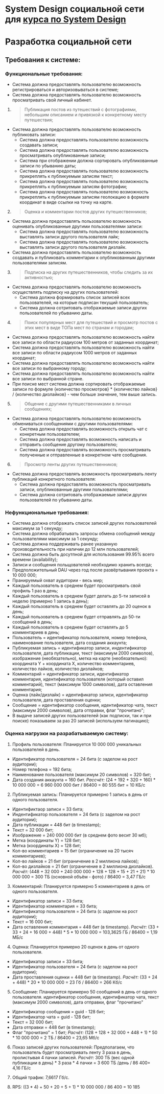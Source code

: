 # System Design социальной сети для [курса по System Design](https://balun.courses/courses/system_design)

# **Разработка социальной сети**
## **Требования к системе:**
### **Функциональные требования:**
- Система должна предоставлять пользователю возможность регистрироваться и авторизовываться в системе;
- Система должна предоставлять пользователю возможность просматривать свой личный кабинет.

1. > Публикация постов из путешествий с фотографиями, небольшим описанием и привязкой к конкретному месту путешествия;

- Система должна предоставлять пользователю возможность публиковать записи:
  - Система должна предоставлять пользователю возможность создавать записи;
  - Система должна предоставлять пользователю возможность просматривать опубликованные записи;
  - Система при отображении должна сортировать опубликованные записи по убыванию даты;
  - Система должна предоставлять пользователю возможность прикреплять к публикуемым записям текст;
  - Система должна предоставлять пользователю возможность прикреплять к публикуемым записям фотографии;
  - Система должна предоставлять пользователю возможность прикреплять к публикуемым записям геолокацию в формате координат в виде ссылки на точку на карте.

2. > Оценка и комментарии постов других путешественников;

- Система должна предоставлять пользователю возможность оценивать опубликованные другими пользователями записи:
  - Система должна предоставлять пользователю возможность выставлять записи другого пользователя лайк;
  - Система должна предоставлять пользователю возможность выставлять записи другого пользователя дизлайк.
- Система должна предоставлять пользователю возможность создавать и публиковать комментарии к опубликованным другими пользователями записям.

3. > Подписка на других путешественников, чтобы следить за их активностью;

- Система должна предоставлять пользователю возможность осуществлять подписку на других пользователей:
	- Система должна формировать список записей всех пользователей, на которые подписан текущий пользователь;
  - Система должна сотритовать отображаемые записи других пользователей по убыванию даты.

4. > Поиск популярных мест для путешествий и просмотр постов с этих мест в виде ТОПа мест по странам и городам;

- Система должна предоставлять пользователю возможность найти все записи по области радиусом 100 метров от заданных координат;
- Система должна предоставлять пользователю возможность найти все записи по области радиусом 1000 метров от заданных координат;
- Система должна предоставлять пользователю возможность найти все записи по выбранному городу;
- Система должна предоставлять пользователю возможность найти все записи по выбранной стране.
- При поиске мест система должна сортировать отображаемые записи по формуле 
{количество просмотров} * {количество лайков} / {количество дизлайков} - чем больше значение, тем выше запись.

5. > Общение с другими путешественниками в личных сообщениях;

- Система должна предоставлять пользователю возможность обмениваться сообщениями с другими пользователями:
  - Система должна предоставлять возможность открыть чат с конкретным пользователем;
  - Система должна предоставлять возможность написать и отправить сообщение другому пользователю;
  - Система должна предоставлять возможность просматривать полученные и отправленные в конкретном чате сообщения.

6. > Просмотр ленты других путешественников;

- Система должна предоставлять возможность просматривать ленту публикаций конкретного пользователя:
  - Система должна предоставлять возможность просматривать записи, опубликованные другими пользователями;
  - Система должна сотритовать отображаемые записи других пользователей по убыванию даты.

### **Нефункциональные требования:**
- Система должна отображать список записей других пользователей максимум за 1 секунду;
- Система должна обрабатывать запросы обмена сообщений между пользователями максимум за 1 секунду;
- Система должна поддерживать ранее указанную производительность при наличии до 12 млн пользователей;
- Система должна быть досутпной для использования 99.95% всего времени (availability);
- Записи и сообщения польщователей необходимо хранить всегда;
- Предположительный DAU через год после развёртывания проекта = 10 000 000;
- Пранируемый охват аудитории - весь мир;
- Каждый пользователь в среднем будет просматривать свой профиль 1 раз в день;
- Каждый пользователь в среднем будет делать до 5-ти записей в неделю (примерно 1 запись в день);
- Каждый пользователь в среднем будет оставлять до 20 оценок в день;
- Каждый пользователь в среднем будет отправлять до 50-ти сообщений в день;
- Каждый пользователь в среднем будет оставлять до 5 комментариев в день;
- Пользователь = идентификатор пользователя, номер телефона, наименование пользователя, дата создания аккаунта;
- Публикуемая запись = идентификатор записи, индентификатор пользователя, дата публикации, текст (максимум 2000 символов), изображение (необязательно), метка на карте (необязательно): координата Y + координата X, количество комментариев, количество лайков, количество дизлайков;
- Комментарий = идентификатор записи, идентификатор комментария, идентификатор пользователя (который оставил комментарий), текст (максимум 1000 символов), дата оставления комментария;
- Оценка (лайк/дизлайк) = идентификатор записи, идентификатор пользователя, дата проставления оценки; 
- Сообщение = идентификатор сообщения, идентификатор чата, текст (максимум 2000 символов), дата отправки, флаг "прочитано";
- В выдаче записей других пользователей (как подписки, так и при поиске) показываем за раз 20 записей (используем пагинацию);

### **Оценка нагрузки на разрабатываемую систему:**
1. Профиль пользователя:
Планируется 10 000 000 уникальных пользователей в день.
- Идентификатор пользователя = 24 бита (с заделом на рост аудитории);
- Номер телефона = 192 бита;
- Наименование пользователя (максимум 20 символов) = 320 бит;
- Дата создания аккаунта = 160 бит.
*Рассчёт:*
(24 + 192 + 320 + 160) * 10 000 000 = 6 960 000 000 бит / 86400 = 80 555 бит = 10 КБ/с

2. Публикуемая запись:
Планируется примерно 1 запись в день от одного пользователя.
- Идентификтаор записи = 33 бита;
- Индентификатор пользователя = 24 бита (с заделом на рост аудитории);
- Дата публикации = 448 бит (в timestamp);
- Текст = 32 000 бит;
- Изображение = 240 000 000 бит (в среднем фото весит 30 мб);
- Метка (координаты Y) = 128 бит;
- Метка (координаты X) = 128 бит;
- Кол-во комментариев = 15 бит (ограничение на 20 тысяч комментариев);
- Кол-во лайков = 21 бит (ограничение в 2 миллиона лайков);
- Кол-во дизлайков = 21 бит (ограничение в 2 миллиона дизлайков).
*Расчёт:*
(448 + 32 000 + 240 000 000 + 128 + 128 + 15 + 21 + 21) * 10 000 000 = 300 ТБ (основной объём - фото) / 86400 = 3,47 ГБ/с

3. Комментарий:
Планируется примерно 5 комментариев в день от одного пользователя.
- Идентификатор записи = 33 бита;
- Идентификатор комментария = 33 бита;
- Идентификатор пользователя = 24 бита (с заделом на рост аудитории);
- Текст = 16 000 бит;
- Дата оставления комментария = 448 бит (в timestamp).
*Расчёт:*
(33 + 33 + 24 + 16 000 + 448) * 5 * 10 000 000 = 103,3625 ГБ / 86400 = 1,19 МБ/с

4. Оценка:
Планируется примерно 20 оценок в день от одного пользователя.
- Идентификатор записи = 33 бита;
- Идентификатор пользователя = 24 бита (с заделом на рост аудитории);
- Дата проставления оценки = 448 бит (в timestamp).
*Расчёт:*
(33 + 24 + 448) * 20 * 10 000 000 = 23 Гб / 86400 = 266 Кб/с

5. Сообщение:
Планируется примерно 50 сообщений в день от одного пользователя.
идентификатор сообщения, идентификатор чата, текст (максимум 2000 символов), дата отправки, флаг "прочитано"
- Идентификатор сообщения = guid - 128 бит;
- Идентификатор чата = guid - 128 бит;
- Текст = 32 000 бит;
- Дата отправки = 448 бит (в timestamp);
- Флаг "прочитано" = 1 бит;
*Расчёт:*
(128 + 128 + 32 000 + 448 + 1) * 50 * 10 000 000 = 2 ТБ / 86400 = 23,65 Мб/с

6. Показ записей других пользователей:
Предполагаем, что пользователь будет просматривать ленту 3 раза в день, пролистывая 4 пачки записей.
*Расчёт:*
300 ТБ (вес одной публикации в день) * 3 раза * 4 пачки = 3 600 ТБ /день / 86 400= 4,16 ГБ/с

7. Общий трафик: 7,6617 Гб/с.


8. RPS:
((3 * 4) + 50 + 20 + 5 + 1) * 10 000 000 / 86 400 = 10 185
